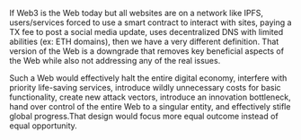If Web3 is the Web today but all websites are on a network like IPFS, users/services forced to use a smart contract to interact with sites, paying a TX fee to post a social media update, uses decentralized DNS with limited abilities (ex: ETH domains), then we have a very different definition. That version of the Web is a downgrade that removes key beneficial aspects of the Web while also not addressing any of the real issues.

Such a Web would effectively halt the entire digital economy, interfere with priority life-saving services, introduce wildly unnecessary costs for basic functionality, create new attack vectors, introduce an innovation bottleneck, hand over control of the entire Web to a singular entity, and effectively stifle global progress.That design would focus more equal outcome instead of equal opportunity.
